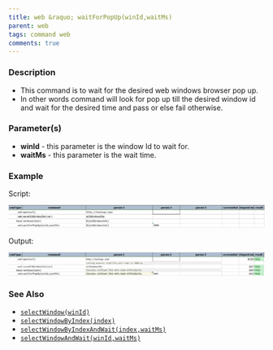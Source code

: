 ```yaml
---
title: web &raquo; waitForPopUp(winId,waitMs)
parent: web
tags: command web
comments: true
---
```


### Description

*   This command is to wait for the desired web windows browser pop up.
*   In other words command will look for pop up till the desired window id and wait for the desired time and pass or else fail otherwise.

### Parameter(s)

- **winId** - this parameter is the window Id to wait for.
- **waitMs** - this parameter is the wait time.

### Example

Script:

![](image/waitForPopUp_01.png)

Output:

![](image/waitForPopUp_02.png)

### See Also

*   [`selectWindow(winId)`](selectWindow(winId))
*   [`selectWindowByIndex(index)`](selectWindowByIndex(index))
*   [`selectWindowByIndexAndWait(index,waitMs)`](selectWindowByIndexAndWait(index,waitMs))
*   [`selectWindowAndWait(winId,waitMs)`](selectWindowAndWait(winId,waitMs))